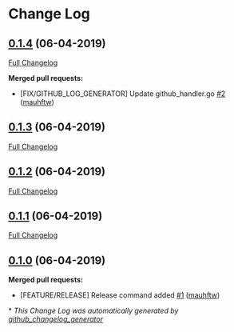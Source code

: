 # Change Log

## [0.1.4](https://github.com/mauhftw/genialo/tree/0.1.4) (06-04-2019)
[Full Changelog](https://github.com/mauhftw/genialo/compare/0.1.3...0.1.4)

**Merged pull requests:**

- \[FIX/GITHUB\_LOG\_GENERATOR\] Update github\_handler.go [\#2](https://github.com/mauhftw/genialo/pull/2) ([mauhftw](https://github.com/mauhftw))

## [0.1.3](https://github.com/mauhftw/genialo/tree/0.1.3) (06-04-2019)
[Full Changelog](https://github.com/mauhftw/genialo/compare/0.1.2...0.1.3)

## [0.1.2](https://github.com/mauhftw/genialo/tree/0.1.2) (06-04-2019)
[Full Changelog](https://github.com/mauhftw/genialo/compare/0.1.1...0.1.2)

## [0.1.1](https://github.com/mauhftw/genialo/tree/0.1.1) (06-04-2019)
[Full Changelog](https://github.com/mauhftw/genialo/compare/0.1.0...0.1.1)

## [0.1.0](https://github.com/mauhftw/genialo/tree/0.1.0) (06-04-2019)
**Merged pull requests:**

- \[FEATURE/RELEASE\] Release command added [\#1](https://github.com/mauhftw/genialo/pull/1) ([mauhftw](https://github.com/mauhftw))



\* *This Change Log was automatically generated by [github_changelog_generator](https://github.com/skywinder/Github-Changelog-Generator)*